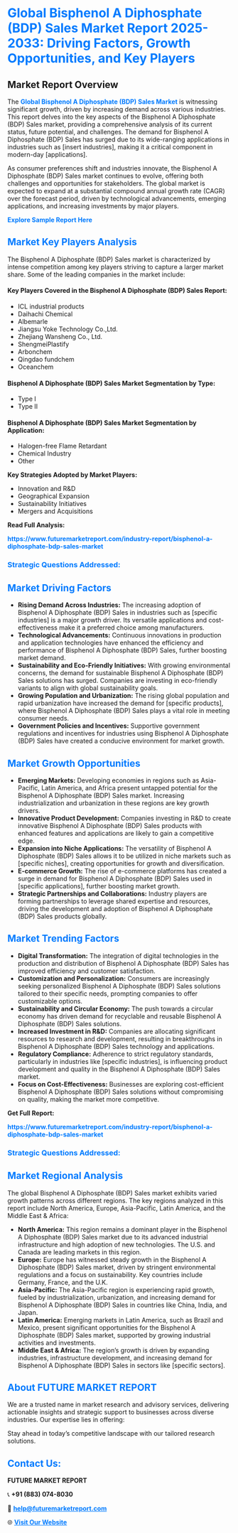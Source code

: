 <h1 style="color: #007BFF;">Global Bisphenol A Diphosphate (BDP) Sales Market Report 2025-2033: Driving Factors, Growth Opportunities, and Key Players</h1>

<section id="overview">
<h2>Market Report Overview</h2>
<p>The <a href="https://www.futuremarketreport.com/industry-report/bisphenol-a-diphosphate-bdp-sales-market" style="color: #007BFF; text-decoration: none;"><strong>Global Bisphenol A Diphosphate (BDP) Sales Market</strong></a> is witnessing significant growth, driven by increasing demand across various industries. This report delves into the key aspects of the Bisphenol A Diphosphate (BDP) Sales market, providing a comprehensive analysis of its current status, future potential, and challenges. The demand for Bisphenol A Diphosphate (BDP) Sales has surged due to its wide-ranging applications in industries such as [insert industries], making it a critical component in modern-day [applications].</p>
<p>As consumer preferences shift and industries innovate, the Bisphenol A Diphosphate (BDP) Sales market continues to evolve, offering both challenges and opportunities for stakeholders. The global market is expected to expand at a substantial compound annual growth rate (CAGR) over the forecast period, driven by technological advancements, emerging applications, and increasing investments by major players.</p>
</section>

<section id="overview">
<p><a href="https://www.futuremarketreport.com/request-sample/reportId=103512" style="color: #007BFF; text-decoration: none;"><strong>Explore Sample Report Here</strong></a></p>
</section>

<section id="key-players">
<h2 style="color: #007BFF;">Market Key Players Analysis</h2>
<p>The Bisphenol A Diphosphate (BDP) Sales market is characterized by intense competition among key players striving to capture a larger market share. Some of the leading companies in the market include:</p>
<h4>Key Players Covered in the Bisphenol A Diphosphate (BDP) Sales Report:</h4>
<ul><li>ICL industrial products</li><li>Daihachi Chemical</li><li>Albemarle</li><li>Jiangsu Yoke Technology Co.,Ltd.</li><li>Zhejiang Wansheng Co., Ltd.</li><li>ShengmeiPlastify</li><li>Arbonchem</li><li>Qingdao fundchem</li><li>Oceanchem</li></ul>
<h4>Bisphenol A Diphosphate (BDP) Sales Market Segmentation by Type:</h4>
<ul><li>Type I</li><li>Type II</li></ul>

<h4>Bisphenol A Diphosphate (BDP) Sales Market Segmentation by Application:</h4>
<ul><li>Halogen-free Flame Retardant</li><li>Chemical Industry</li><li>Other</li></ul>
<p><strong>Key Strategies Adopted by Market Players:</strong></p>
<ul>
<li>Innovation and R&D</li>
<li>Geographical Expansion</li>
<li>Sustainability Initiatives</li>
<li>Mergers and Acquisitions</li>
</ul>
</section>

<section>
<p><strong>Read Full Analysis: </strong></p><a href="https://www.futuremarketreport.com/industry-report/bisphenol-a-diphosphate-bdp-sales-market" style="color: #007BFF; text-decoration: none;"><strong>https://www.futuremarketreport.com/industry-report/bisphenol-a-diphosphate-bdp-sales-market</strong></a>
<h3 style="color: #007BFF;">Strategic Questions Addressed:</h3>
</section>

<section id="driving-factors">
<h2 style="color: #007BFF;">Market Driving Factors</h2>
<ul>
<li><strong>Rising Demand Across Industries:</strong> The increasing adoption of Bisphenol A Diphosphate (BDP) Sales in industries such as [specific industries] is a major growth driver. Its versatile applications and cost-effectiveness make it a preferred choice among manufacturers.</li>
<li><strong>Technological Advancements:</strong> Continuous innovations in production and application technologies have enhanced the efficiency and performance of Bisphenol A Diphosphate (BDP) Sales, further boosting market demand.</li>
<li><strong>Sustainability and Eco-Friendly Initiatives:</strong> With growing environmental concerns, the demand for sustainable Bisphenol A Diphosphate (BDP) Sales solutions has surged. Companies are investing in eco-friendly variants to align with global sustainability goals.</li>
<li><strong>Growing Population and Urbanization:</strong> The rising global population and rapid urbanization have increased the demand for [specific products], where Bisphenol A Diphosphate (BDP) Sales plays a vital role in meeting consumer needs.</li>
<li><strong>Government Policies and Incentives:</strong> Supportive government regulations and incentives for industries using Bisphenol A Diphosphate (BDP) Sales have created a conducive environment for market growth.</li>
</ul>
</section>

<section id="growth-opportunities">
<h2 style="color: #007BFF;">Market Growth Opportunities</h2>
<ul>
<li><strong>Emerging Markets:</strong> Developing economies in regions such as Asia-Pacific, Latin America, and Africa present untapped potential for the Bisphenol A Diphosphate (BDP) Sales market. Increasing industrialization and urbanization in these regions are key growth drivers.</li>
<li><strong>Innovative Product Development:</strong> Companies investing in R&D to create innovative Bisphenol A Diphosphate (BDP) Sales products with enhanced features and applications are likely to gain a competitive edge.</li>
<li><strong>Expansion into Niche Applications:</strong> The versatility of Bisphenol A Diphosphate (BDP) Sales allows it to be utilized in niche markets such as [specific niches], creating opportunities for growth and diversification.</li>
<li><strong>E-commerce Growth:</strong> The rise of e-commerce platforms has created a surge in demand for Bisphenol A Diphosphate (BDP) Sales used in [specific applications], further boosting market growth.</li>
<li><strong>Strategic Partnerships and Collaborations:</strong> Industry players are forming partnerships to leverage shared expertise and resources, driving the development and adoption of Bisphenol A Diphosphate (BDP) Sales products globally.</li>
</ul>
</section>

<section id="trending-factors">
<h2 style="color: #007BFF;">Market Trending Factors</h2>
<ul>
<li><strong>Digital Transformation:</strong> The integration of digital technologies in the production and distribution of Bisphenol A Diphosphate (BDP) Sales has improved efficiency and customer satisfaction.</li>
<li><strong>Customization and Personalization:</strong> Consumers are increasingly seeking personalized Bisphenol A Diphosphate (BDP) Sales solutions tailored to their specific needs, prompting companies to offer customizable options.</li>
<li><strong>Sustainability and Circular Economy:</strong> The push towards a circular economy has driven demand for recyclable and reusable Bisphenol A Diphosphate (BDP) Sales solutions.</li>
<li><strong>Increased Investment in R&D:</strong> Companies are allocating significant resources to research and development, resulting in breakthroughs in Bisphenol A Diphosphate (BDP) Sales technology and applications.</li>
<li><strong>Regulatory Compliance:</strong> Adherence to strict regulatory standards, particularly in industries like [specific industries], is influencing product development and quality in the Bisphenol A Diphosphate (BDP) Sales market.</li>
<li><strong>Focus on Cost-Effectiveness:</strong> Businesses are exploring cost-efficient Bisphenol A Diphosphate (BDP) Sales solutions without compromising on quality, making the market more competitive.</li>
</ul>
</section>

<section>
<p><strong>Get Full Report: </strong></p><a href="https://www.futuremarketreport.com/industry-report/bisphenol-a-diphosphate-bdp-sales-market" style="color: #007BFF; text-decoration: none;"><strong>https://www.futuremarketreport.com/industry-report/bisphenol-a-diphosphate-bdp-sales-market</strong></a>
<h3 style="color: #007BFF;">Strategic Questions Addressed:</h3>
</section>


<section id="regional-analysis">
<h2 style="color: #007BFF;">Market Regional Analysis</h2>
<p>The global Bisphenol A Diphosphate (BDP) Sales market exhibits varied growth patterns across different regions. The key regions analyzed in this report include North America, Europe, Asia-Pacific, Latin America, and the Middle East & Africa:</p>
<ul>
<li><strong>North America:</strong> This region remains a dominant player in the Bisphenol A Diphosphate (BDP) Sales market due to its advanced industrial infrastructure and high adoption of new technologies. The U.S. and Canada are leading markets in this region.</li>
<li><strong>Europe:</strong> Europe has witnessed steady growth in the Bisphenol A Diphosphate (BDP) Sales market, driven by stringent environmental regulations and a focus on sustainability. Key countries include Germany, France, and the U.K.</li>
<li><strong>Asia-Pacific:</strong> The Asia-Pacific region is experiencing rapid growth, fueled by industrialization, urbanization, and increasing demand for Bisphenol A Diphosphate (BDP) Sales in countries like China, India, and Japan.</li>
<li><strong>Latin America:</strong> Emerging markets in Latin America, such as Brazil and Mexico, present significant opportunities for the Bisphenol A Diphosphate (BDP) Sales market, supported by growing industrial activities and investments.</li>
<li><strong>Middle East & Africa:</strong> The region’s growth is driven by expanding industries, infrastructure development, and increasing demand for Bisphenol A Diphosphate (BDP) Sales in sectors like [specific sectors].</li>
</ul>
</section>

<footer>
<h2 style="color: #007BFF;">About FUTURE MARKET REPORT</h2>
<p>We are a trusted name in market research and advisory services, delivering actionable insights and strategic support to businesses across diverse industries. Our expertise lies in offering:</p>

<p>Stay ahead in today’s competitive landscape with our tailored research solutions.</p>

<h2 style="color: #007BFF;">Contact Us:</h2>
<p><strong>FUTURE MARKET REPORT</strong></p>
<p>📞 <strong>+91 (883) 074-8030</strong></p>
<p>📧 <strong><a href="mailto:help@futuremarketreport.com" style="color: #007BFF;">help@futuremarketreport.com</a></strong></p>
<p>🌐 <strong><a href="https://www.futuremarketreport.com/" style="color: #007BFF;">Visit Our Website</a></strong></p>
</footer>